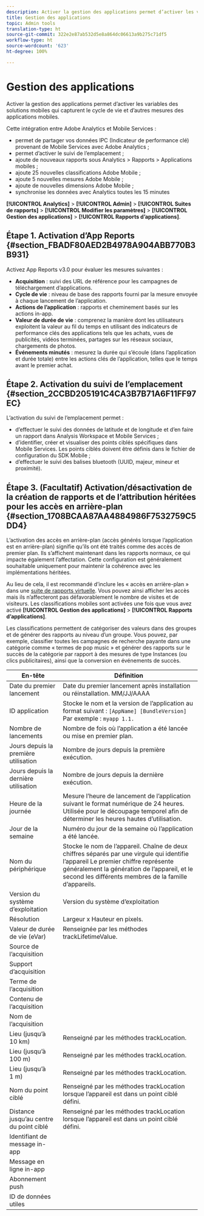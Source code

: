 ```yaml
---
description: Activer la gestion des applications permet d’activer les variables des solutions mobiles qui capturent le cycle de vie et d’autres mesures des applications mobiles.
title: Gestion des applications
topic: Admin tools
translation-type: ht
source-git-commit: 322e2e87ab532d5e8a864dc06613a9b275c71df5
workflow-type: ht
source-wordcount: '623'
ht-degree: 100%

---
```



# Gestion des applications

Activer la gestion des applications permet d’activer les variables des solutions mobiles qui capturent le cycle de vie et d’autres mesures des applications mobiles.

Cette intégration entre Adobe Analytics et Mobile Services :

* permet de partager vos données IPC (Indicateur de performance clé) provenant de Mobile Services avec Adobe Analytics ;
* permet d’activer le suivi de l’emplacement ;
* ajoute de nouveaux rapports sous Analytics > Rapports > Applications mobiles ;
* ajoute 25 nouvelles classifications Adobe Mobile ;
* ajoute 5 nouvelles mesures Adobe Mobile ;
* ajoute de nouvelles dimensions Adobe Mobile ;
* synchronise les données avec Analytics toutes les 15 minutes

**[!UICONTROL Analytics]** > **[!UICONTROL Admin]** > **[!UICONTROL Suites de rapports]** > **[!UICONTROL Modifier les paramètres]** > **[!UICONTROL Gestion des applications]** > **[!UICONTROL Rapports d’applications]**.

## Étape 1. Activation d’App Reports {#section_FBADF80AED2B4978A904ABB770B3B931}

Activez App Reports v3.0 pour évaluer les mesures suivantes :

* **Acquisition** : suivi des URL de référence pour les campagnes de téléchargement d’applications.
* **Cycle de vie** : niveau de base des rapports fourni par la mesure envoyée à chaque lancement de l’application.
* **Actions de l’application** : rapports et cheminement basés sur les actions in-app.
* **Valeur de durée de vie** : comprenez la manière dont les utilisateurs exploitent la valeur au fil du temps en utilisant des indicateurs de performance clés des applications tels que les achats, vues de publicités, vidéos terminées, partages sur les réseaux sociaux, chargements de photos.
* **Événements minutés** : mesurez la durée qui s’écoule (dans l’application et durée totale) entre les actions clés de l’application, telles que le temps avant le premier achat.

## Étape 2. Activation du suivi de l’emplacement {#section_2CCBD205191C4CA3B7B71A6F11FF97EC}

L’activation du suivi de l’emplacement permet :

* d’effectuer le suivi des données de latitude et de longitude et d’en faire un rapport dans Analysis Workspace et Mobile Services ;
* d’identifier, créer et visualiser des points ciblés spécifiques dans Mobile Services. Les points ciblés doivent être définis dans le fichier de configuration du SDK Mobile ;
* d’effectuer le suivi des balises bluetooth (UUID, majeur, mineur et proximité).

## Étape 3. (Facultatif) Activation/désactivation de la création de rapports et de l’attribution héritées pour les accès en arrière-plan {#section_1708BCAA87AA4884986F7532759C5DD4}

L’activation des accès en arrière-plan (accès générés lorsque l’application est en arrière-plan) signifie qu’ils ont été traités comme des accès de premier plan. Ils s’affichent maintenant dans les rapports normaux, ce qui impacte également l’affectation. Cette configuration est généralement souhaitable uniquement pour maintenir la cohérence avec les implémentations héritées.

Au lieu de cela, il est recommandé d’inclure les « accès en arrière-plan » dans une [suite de rapports virtuelle](/help/components/vrs/vrs-about.md). Vous pouvez ainsi afficher les accès mais ils n’affecteront pas défavorablement le nombre de visites et de visiteurs.
Les classifications mobiles sont activées une fois que vous avez activé **[!UICONTROL Gestion des applications]** > **[!UICONTROL Rapports d’applications]**.

Les classifications permettent de catégoriser des valeurs dans des groupes et de générer des rapports au niveau d’un groupe. Vous pouvez, par exemple, classifier toutes les campagnes de recherche payante dans une catégorie comme « termes de pop music » et générer des rapports sur le succès de la catégorie par rapport à des mesures de type Instances (ou clics publicitaires), ainsi que la conversion en événements de succès.

| En-tête | Définition |
|--- |--- |
| Date du premier lancement | Date du premier lancement après installation ou réinstallation.   MM/JJ/AAAA |
| ID application | Stocke le nom et la version de l’application au format suivant :   `[AppName] [BundleVersion]`  Par exemple : `myapp 1.1.` |
| Nombre de lancements | Nombre de fois où l’application a été lancée ou mise en premier plan. |
| Jours depuis la première utilisation | Nombre de jours depuis la première exécution. |
| Jours depuis la dernière utilisation | Nombre de jours depuis la dernière exécution. |
| Heure de la journée | Mesure l’heure de lancement de l’application suivant le format numérique de 24 heures. Utilisée pour le découpage temporel afin de déterminer les heures hautes d’utilisation. |
| Jour de la semaine | Numéro du jour de la semaine où l’application a été lancée. |
| Nom du périphérique | Stocke le nom de l’appareil.  Chaîne de deux chiffres séparés par une virgule qui identifie l’appareil Le premier chiffre représente généralement la génération de l’appareil, et le second les différents membres de la famille d’appareils. |
| Version du système d’exploitation | Version du système d’exploitation |
| Résolution | Largeur x Hauteur en pixels. |
| Valeur de durée de vie (eVar) | Renseignée par les méthodes trackLifetimeValue. |
| Source de l’acquisition |  |
| Support d’acquisition |  |
| Terme de l’acquisition |  |
| Contenu de l’acquisition |  |
| Nom de l’acquisition |  |
| Lieu (jusqu’à 10 km) | Renseigné par les méthodes trackLocation. |
| Lieu (jusqu’à 100 m) | Renseigné par les méthodes trackLocation. |
| Lieu (jusqu’à 1 m) | Renseigné par les méthodes trackLocation. |
| Nom du point ciblé | Renseigné par les méthodes trackLocation lorsque l’appareil est dans un point ciblé défini. |
| Distance jusqu’au centre du point ciblé | Renseigné par les méthodes trackLocation lorsque l’appareil est dans un point ciblé défini. |
| Identifiant de message in-app |  |
| Message en ligne in-app |  |
| Abonnement push |  |
| ID de données utiles |  |

